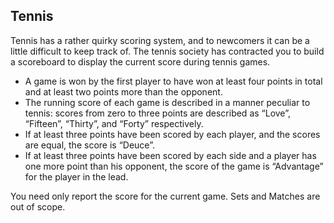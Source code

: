 ## Tennis

Tennis has a rather quirky scoring system, and to newcomers it can be a little difficult to keep track of. The tennis society has contracted you to build a scoreboard to display the current score during tennis games.

- A game is won by the first player to have won at least four points in total and at least two points more than the opponent.
- The running score of each game is described in a manner peculiar to tennis: scores from zero to three points are described as “Love”, “Fifteen”, “Thirty”, and “Forty” respectively.
- If at least three points have been scored by each player, and the scores are equal, the score is “Deuce”.
- If at least three points have been scored by each side and a player has one more point than his opponent, the score of the game is “Advantage” for the player in the lead.

You need only report the score for the current game. Sets and Matches are out of scope.